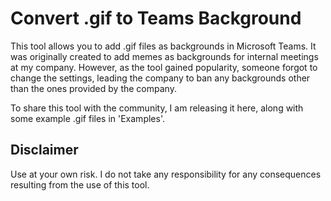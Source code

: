 # Convert .gif to Teams Background
This tool allows you to add .gif files as backgrounds in Microsoft Teams. It was originally created to add memes as backgrounds for internal meetings at my company. However, as the tool gained popularity, someone forgot to change the settings, leading the company to ban any backgrounds other than the ones provided by the company.

To share this tool with the community, I am releasing it here, along with some example .gif files in 'Examples'.

## Disclaimer
Use at your own risk. I do not take any responsibility for any consequences resulting from the use of this tool.
